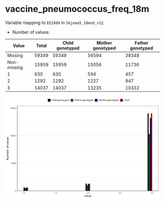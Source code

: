 # vaccine_pneumococcus_freq_18m
Variable mapping to `EE1009` in `Skjema5_18mnd_v12`.
- Number of values:

| Value | Total | Child genotyped | Mother genotyped | Father genotyped |
| ----- | ----- | --------------- | ---------------- | ---------------- |
| Missing | 59349 | 59349 | 56594 | 38348 |
| Non-missing | 15959 | 15959 | 15056 | 11736 |
| 1 | 630 | 630 | 594 | 457 |
| 2 | 1292 | 1292 | 1227 | 947 |
| 3 | 14037 | 14037 | 13235 | 10332 |



![](vaccine_pneumococcus_freq_18m_n.png)



